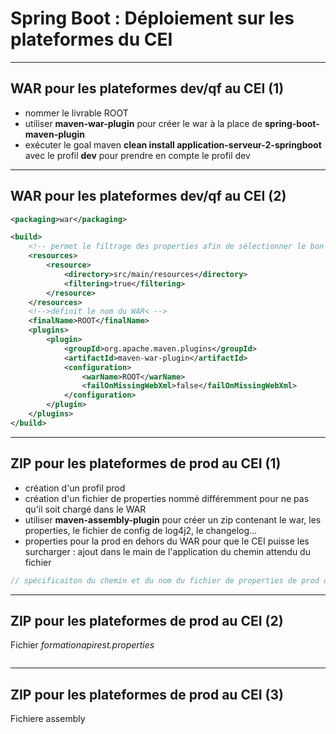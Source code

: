 # Spring Boot : Déploiement sur les plateformes du CEI

----

## WAR pour les plateformes dev/qf au CEI (1)

- nommer le livrable ROOT
- utiliser **maven-war-plugin** pour créer le war à la place de **spring-boot-maven-plugin**
- exécuter le goal maven **clean install application-serveur-2-springboot** avec le profil **dev** pour prendre en compte le profil dev

----

## WAR pour les plateformes dev/qf au CEI (2)

```xml
<packaging>war</packaging>

<build>
	<!-- permet le filtrage des properties afin de sélectionner le bon fichier suivant le profil -->
	<resources>
		<resource>
			<directory>src/main/resources</directory>
			<filtering>true</filtering>
		</resource>
	</resources>
	<!-->définit le nom du WAR< -->
	<finalName>ROOT</finalName>
	<plugins>
		<plugin>
			<groupId>org.apache.maven.plugins</groupId>
			<artifactId>maven-war-plugin</artifactId>
			<configuration>
				<warName>ROOT</warName>
				<failOnMissingWebXml>false</failOnMissingWebXml>
			</configuration>
		</plugin>
	</plugins>
</build>
```

----

## ZIP pour les plateformes de prod au CEI (1)

- création d'un profil prod
- création d'un fichier de properties nommé différemment pour ne pas qu'il soit chargé dans le WAR
- utiliser **maven-assembly-plugin** pour créer un zip contenant le war, les properties, le fichier de config de log4j2, le changelog...
- properties pour la prod en dehors du WAR pour que le CEI puisse les surcharger : ajout dans le main de l'application du chemin attendu du fichier

```java
// spécificaiton du chemin et du nom du fichier de properties de prod dans le main

```

----

## ZIP pour les plateformes de prod au CEI (2)

Fichier *formationapirest.properties*
```bash

```

----

## ZIP pour les plateformes de prod au CEI (3)

Fichiere assembly
```xml

```